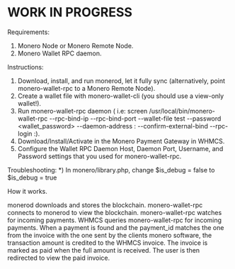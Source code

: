 # WORK IN PROGRESS



Requirements: 

1) Monero Node or Monero Remote Node.
2) Monero Wallet RPC daemon.


Instructions:
1) Download, install, and run monerod, let it fully sync (alternatively, point monero-wallet-rpc to a Monero Remote Node).
2) Create a wallet file with monero-wallet-cli (you should use a view-only wallet!).
3) Run monero-wallet-rpc daemon (  i.e: screen /usr/local/bin/monero-wallet-rpc --rpc-bind-ip <ip> --rpc-bind-port <port> --wallet-file test --password <wallet_password> --daemon-address <ip>:<port> --confirm-external-bind  --rpc-login <username>:<password>).
4) Download/Install/Activate in the Monero Payment Gateway in WHMCS.
5) Configure the Wallet RPC Daemon Host, Daemon Port, Username, and Password settings that you used for monero-wallet-rpc.

Troubleshooting:
*) In monero/library.php, change $is_debug = false to $is_debug = true


How it works.

monerod downloads and stores the blockchain.
monero-wallet-rpc connects to monerod to view the blockchain.
monero-wallet-rpc watches for incoming payments.
WHMCS queries monero-wallet-rpc for incoming payments.
When a payment is found and the payment_id matches the one from the invoice with the one sent by the clients monero software, the transaction amount is credited to the WHMCS invoice.  The invoice is marked as paid when the full amount is received. The user is then redirected to view the paid invoice.
